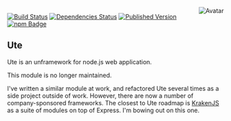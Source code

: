 <img align="right" src="https://raw.github.com/cliffano/ute/master/avatar.jpg" alt="Avatar"/>

[![Build Status](https://secure.travis-ci.org/cliffano/ute.png?branch=master)](http://travis-ci.org/cliffano/ute)
[![Dependencies Status](https://david-dm.org/cliffano/ute.png)](http://david-dm.org/cliffano/ute)
[![Published Version](https://badge.fury.io/js/ute.png)](http://badge.fury.io/js/ute)
<br/>
[![npm Badge](https://nodei.co/npm/ute.png)](http://npmjs.org/package/ute)

Ute
---

Ute is an unframework for node.js web application.

This module is no longer maintained.

I've written a similar module at work, and refactored Ute several times as a side project outside of work. However, there are now a number of company-sponsored frameworks. The closest to Ute roadmap is [KrakenJS](http://krakenjs.com) as a suite of modules on top of Express. I'm bowing out on this one.
